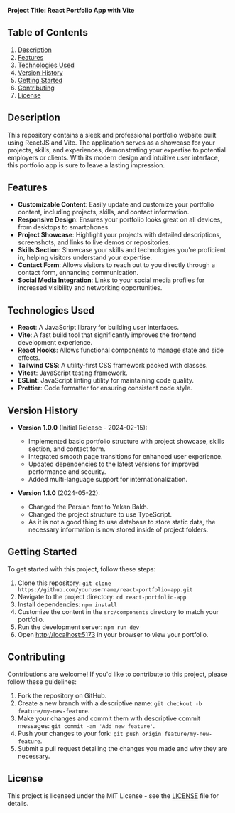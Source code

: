 **Project Title: React Portfolio App with Vite**

## Table of Contents

1. [Description](#description)
2. [Features](#features)
3. [Technologies Used](#technologies-used)
4. [Version History](#version-history)
5. [Getting Started](#getting-started)
6. [Contributing](#contributing)
7. [License](#license)

## Description

This repository contains a sleek and professional portfolio website built using ReactJS and Vite. The application serves as a showcase for your projects, skills, and experiences, demonstrating your expertise to potential employers or clients. With its modern design and intuitive user interface, this portfolio app is sure to leave a lasting impression.

## Features

- **Customizable Content**: Easily update and customize your portfolio content, including projects, skills, and contact information.
- **Responsive Design**: Ensures your portfolio looks great on all devices, from desktops to smartphones.
- **Project Showcase**: Highlight your projects with detailed descriptions, screenshots, and links to live demos or repositories.
- **Skills Section**: Showcase your skills and technologies you're proficient in, helping visitors understand your expertise.
- **Contact Form**: Allows visitors to reach out to you directly through a contact form, enhancing communication.
- **Social Media Integration**: Links to your social media profiles for increased visibility and networking opportunities.

## Technologies Used

- **React**: A JavaScript library for building user interfaces.
- **Vite**: A fast build tool that significantly improves the frontend development experience.
- **React Hooks**: Allows functional components to manage state and side effects.
- **Tailwind CSS**: A utility-first CSS framework packed with classes.
- **Vitest**: JavaScript testing framework.
- **ESLint**: JavaScript linting utility for maintaining code quality.
- **Prettier**: Code formatter for ensuring consistent code style.

## Version History

- **Version 1.0.0** (Initial Release - 2024-02-15):

  - Implemented basic portfolio structure with project showcase, skills section, and contact form.
  - Integrated smooth page transitions for enhanced user experience.
  - Updated dependencies to the latest versions for improved performance and security.
  - Added multi-language support for internationalization.

- **Version 1.1.0** (2024-05-22):
  - Changed the Persian font to Yekan Bakh.
  - Changed the project structure to use TypeScript.
  - As it is not a good thing to use database to store static data, the necessary information is now stored inside of project folders.

## Getting Started

To get started with this project, follow these steps:

1. Clone this repository: `git clone https://github.com/yourusername/react-portfolio-app.git`
2. Navigate to the project directory: `cd react-portfolio-app`
3. Install dependencies: `npm install`
4. Customize the content in the `src/components` directory to match your portfolio.
5. Run the development server: `npm run dev`
6. Open [http://localhost:5173](http://localhost:5173) in your browser to view your portfolio.

## Contributing

Contributions are welcome! If you'd like to contribute to this project, please follow these guidelines:

1. Fork the repository on GitHub.
2. Create a new branch with a descriptive name: `git checkout -b feature/my-new-feature`.
3. Make your changes and commit them with descriptive commit messages: `git commit -am 'Add new feature'`.
4. Push your changes to your fork: `git push origin feature/my-new-feature`.
5. Submit a pull request detailing the changes you made and why they are necessary.

## License

This project is licensed under the MIT License - see the [LICENSE](LICENSE) file for details.

<!-- I use this rule for my applications:

x.y.z

Where:

x = main version number, 1-~.
y = feature number, 0-9. Increase this number if the change contains new features with or without bug fixes.
z = hotfix number, 0-~. Increase this number if the change only contains bug fixes.
Example:

For new application, the version number starts with 1.0.0.
If the new version contains only bug fixes, increase the hotfix number so the version number will be 1.0.1.
If the new version contains new features with or without bug fixes, increase the feature number and reset the hotfix number to zero so the version number will be 1.1.0. If the feature number reaches 9, increase the main version number and reset the feature and hotfix number to zero (2.0.0 etc) -->
